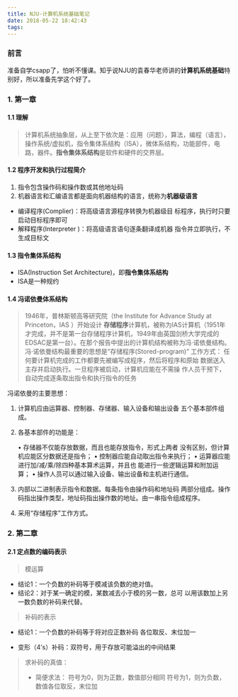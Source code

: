 ```yaml
---
title: NJU-计算机系统基础笔记
date: 2018-05-22 18:42:43
tags:
---
```


### 前言

准备自学csapp了，怕听不懂课。知乎说NJU的袁春华老师讲的**计算机系统基础**特别好，所以准备先学这个好了。


### 1. 第一章 

#### 1.1 理解

> 计算机系统抽象层，从上至下依次是：应用（问题），算法，编程（语言），操作系统/虚拟机，指令集体系结构（ISA），微体系结构，功能部件，电路，器件。**指令集体系结构**是软件和硬件的交界层。

#### 1.2 程序开发和执行过程简介

1. 指令包含操作码和操作数或其他地址码
2. 机器语言和汇编语言都是面向机器结构的语言，统称为**机器级语言**

* 编译程序(Complier)：将高级语言源程序转换为机器级目 标程序，执行时只要启动目标程序即可 
* 解释程序(Interpreter )：将高级语言语句逐条翻译成机器 指令并立即执行，不生成目标文

#### 1.3 指令集体系结构

* ISA(Instruction Set Architecture)，即**指令集体系结构**
* ISA是一种规约

#### 1.4 冯诺依曼体系结构

> 1946年，普林斯顿高等研究院（the Institute for Advance Study at Princeton，IAS ）开始设计 **存储程序**计算机，被称为IAS计算机（1951年才完成，并不是第一台存储程序计算机，1949年由英国剑桥大学完成的EDSAC是第一台）。在那个报告中提出的计算机结构被称为冯·诺依曼结构。
> 冯·诺依曼结构最重要的思想是“存储程序(Stored-program)” 工作方式： 任何要计算机完成的工作都要先被编写成程序，然后将程序和原始 数据送入主存并启动执行。一旦程序被启动，计算机应能在不需操 作人员干预下，自动完成逐条取出指令和执行指令的任务

冯诺依曼的主要思想：

1. 计算机应由运算器、控制器、存储器、输入设备和输出设备 五个基本部件组成。 
2. 各基本部件的功能是： 

    • 存储器不仅能存放数据，而且也能存放指令，形式上两者 没有区别，但计算机应能区分数据还是指令； 
    • 控制器应能自动取出指令来执行； 
    • 运算器应能进行加/减/乘/除四种基本算术运算，并且也 能进行一些逻辑运算和附加运算；
    • 操作人员可以通过输入设备、输出设备和主机进行通信。 

3. 内部以二进制表示指令和数据。每条指令由操作码和地址码 两部分组成。操作码指出操作类型，地址码指出操作数的地址。由一串指令组成程序。 

4. 采用“存储程序”工作方式。

### 2. 第二章

#### 2.1 定点数的编码表示

> 模运算

* 结论1：一个负数的补码等于模减该负数的绝对值。
* 结论2：对于某一确定的模，某数减去小于模的另一数，总可 以用该数加上另一数负数的补码来代替。

> 补码的表示

* 结论1：一个负数的补码等于将对应正数补码 各位取反、末位加一

* 变形（4’s）补码：双符号，用于存放可能溢出的中间结果

> 求补码的真值：
> * 简便求法： 符号为0，则为正数，数值部分相同 符号为1，则为负数，数值各位取反，末位加
